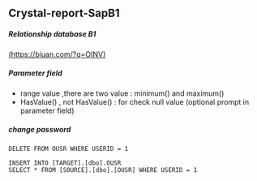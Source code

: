 ## Crystal-report-SapB1
##### Relationship database B1 
[(https://biuan.com/?q=OINV)](https://biuan.com/?q=OINV)
##### Parameter field
- range value ,there are two value : minimum() and maximum()
- HasValue() , not HasValue() : for check null value (optional prompt in parameter field)
##### change password
```
DELETE FROM OUSR WHERE USERID = 1

INSERT INTO [TARGET].[dbo].OUSR
SELECT * FROM [SOURCE].[dbo].[OUSR] WHERE USERID = 1
```
